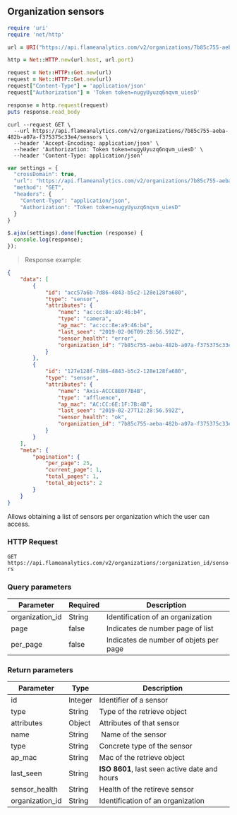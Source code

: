 ## Organization sensors

```ruby
require 'uri'
require 'net/http'

url = URI("https://api.flameanalytics.com/v2/organizations/7b85c755-aeba-482b-a07a-f375375c33e4/sensors")

http = Net::HTTP.new(url.host, url.port)

request = Net::HTTP::Get.new(url)
request = Net::HTTP::Get.new(url)
request["Content-Type"] = 'application/json'
request["Authorization"] = 'Token token=nugyUyuzq6nqvm_uiesD'

response = http.request(request)
puts response.read_body
```

```shell
curl --request GET \
  --url https://api.flameanalytics.com/v2/organizations/7b85c755-aeba-482b-a07a-f375375c33e4/sensors \
  --header 'Accept-Encoding: application/json' \
  --header 'Authorization: Token token=nugyUyuzq6nqvm_uiesD' \
  --header 'Content-Type: application/json'
```

```javascript
var settings = {
  "crossDomain": true,
  "url": "https://api.flameanalytics.com/v2/organizations/7b85c755-aeba-482b-a07a-f375375c33e4/sensors",
  "method": "GET",
  "headers": {
    "Content-Type": "application/json",
    "Authorization": "Token token=nugyUyuzq6nqvm_uiesD"
  }
}

$.ajax(settings).done(function (response) {
  console.log(response);
});
```

> Response example:

```json
{
    "data": [
        {
            "id": "acc57a6b-7d86-4843-b5c2-128e128fa680",
            "type": "sensor",
            "attributes": {
                "name": "ac:cc:8e:a9:46:b4",
                "type": "camera",
                "ap_mac": "ac:cc:8e:a9:46:b4",
                "last_seen": "2019-02-06T09:28:56.592Z",
                "sensor_health": "error",
                "organization_id": "7b85c755-aeba-482b-a07a-f375375c33e4"
            }
        },
        {
            "id": "127e128f-7d86-4843-b5c2-128e128fa680",
            "type": "sensor",
            "attributes": {
                "name": "Axis-ACCC8E0F7B4B",
                "type": "affluence",
                "ap_mac": "AC:CC:6E:1F:7B:4B",
                "last_seen": "2019-02-27T12:28:56.592Z",
                "sensor_health": "ok",
                "organization_id": "7b85c755-aeba-482b-a07a-f375375c33e4"
            }
        }
    ],
    "meta": {
        "pagination": {
            "per_page": 25,
            "current_page": 1,
            "total_pages": 1,
            "total_objects": 2
        }
    }
}
```

Allows obtaining a list of sensors per organization which the user can access.

### HTTP Request

`GET https://api.flameanalytics.com/v2/organizations/:organization_id/sensors`

### Query parameters

Parameter | Required | Description
--------- | ------- | -----------
organization_id | String | Identification of an organization
page | false | Indicates de number page of list
per_page | false | Indicates de number of objets per page


### Return parameters

Parameter | Type | Description
--------- | ------- | -----------
id | Integer | Identifier of a sensor
type | String | Type of the retrieve object
attributes | Object | Attributes of that sensor
name | String | Name of the sensor
type | String | Concrete type of the sensor
ap_mac | String | Mac of the retrieve object
last_seen | String | **ISO 8601**, last seen active date and hours
sensor_health | String | Health of the retireve sensor
organization_id | String | Identification of an organization
